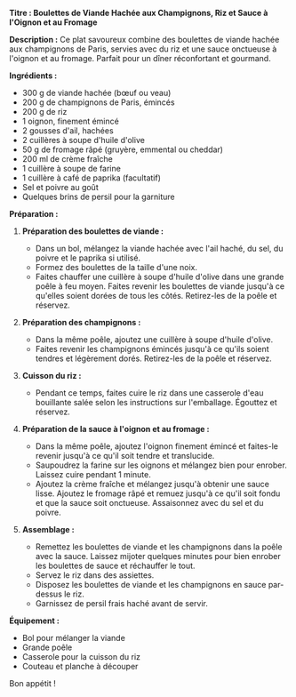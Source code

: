 **Titre : Boulettes de Viande Hachée aux Champignons, Riz et Sauce à l'Oignon et au Fromage**

**Description :**
Ce plat savoureux combine des boulettes de viande hachée aux champignons de Paris, servies avec du riz et une sauce onctueuse à l'oignon et au fromage. Parfait pour un dîner réconfortant et gourmand.

**Ingrédients :**
- 300 g de viande hachée (bœuf ou veau)
- 200 g de champignons de Paris, émincés
- 200 g de riz
- 1 oignon, finement émincé
- 2 gousses d'ail, hachées
- 2 cuillères à soupe d'huile d'olive
- 50 g de fromage râpé (gruyère, emmental ou cheddar)
- 200 ml de crème fraîche
- 1 cuillère à soupe de farine
- 1 cuillère à café de paprika (facultatif)
- Sel et poivre au goût
- Quelques brins de persil pour la garniture

**Préparation :**
1. **Préparation des boulettes de viande :**
   - Dans un bol, mélangez la viande hachée avec l'ail haché, du sel, du poivre et le paprika si utilisé.
   - Formez des boulettes de la taille d'une noix.
   - Faites chauffer une cuillère à soupe d'huile d'olive dans une grande poêle à feu moyen. Faites revenir les boulettes de viande jusqu'à ce qu'elles soient dorées de tous les côtés. Retirez-les de la poêle et réservez.

2. **Préparation des champignons :**
   - Dans la même poêle, ajoutez une cuillère à soupe d'huile d'olive.
   - Faites revenir les champignons émincés jusqu'à ce qu'ils soient tendres et légèrement dorés. Retirez-les de la poêle et réservez.

3. **Cuisson du riz :**
   - Pendant ce temps, faites cuire le riz dans une casserole d'eau bouillante salée selon les instructions sur l'emballage. Égouttez et réservez.

4. **Préparation de la sauce à l'oignon et au fromage :**
   - Dans la même poêle, ajoutez l'oignon finement émincé et faites-le revenir jusqu'à ce qu'il soit tendre et translucide.
   - Saupoudrez la farine sur les oignons et mélangez bien pour enrober. Laissez cuire pendant 1 minute.
   - Ajoutez la crème fraîche et mélangez jusqu'à obtenir une sauce lisse. Ajoutez le fromage râpé et remuez jusqu'à ce qu'il soit fondu et que la sauce soit onctueuse. Assaisonnez avec du sel et du poivre.

5. **Assemblage :**
   - Remettez les boulettes de viande et les champignons dans la poêle avec la sauce. Laissez mijoter quelques minutes pour bien enrober les boulettes de sauce et réchauffer le tout.
   - Servez le riz dans des assiettes.
   - Disposez les boulettes de viande et les champignons en sauce par-dessus le riz.
   - Garnissez de persil frais haché avant de servir.

**Équipement :**
- Bol pour mélanger la viande
- Grande poêle
- Casserole pour la cuisson du riz
- Couteau et planche à découper

Bon appétit !
